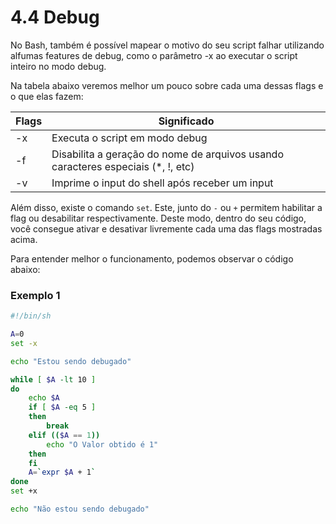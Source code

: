# 4.4 Debug

No Bash, também é possível mapear o motivo do seu script falhar utilizando alfumas features de debug, como o parâmetro -x ao executar o script inteiro no modo debug. 

Na tabela abaixo veremos melhor um pouco sobre cada uma dessas flags e o que elas fazem: 

| Flags               | Significado                                                                      |
| ------------------- | -------------------------------------------------------------------------------- |
| -x                  | Executa o script em modo debug                                                   |
| -f                  | Disabilita a geração do nome de arquivos usando caracteres especiais (*, !, etc) |
| -v                  | Imprime o input do shell após receber um input                                   |

Além disso, existe o comando `set`. Este, junto do `-` ou `+` permitem habilitar a flag ou desabilitar respectivamente. Deste modo, dentro do seu código, você consegue ativar e desativar livremente cada uma das flags mostradas acima.

Para entender melhor o funcionamento, podemos observar o código abaixo:

### Exemplo 1

```bash
#!/bin/sh

A=0
set -x

echo "Estou sendo debugado"

while [ $A -lt 10 ]
do
    echo $A
    if [ $A -eq 5 ]
    then
        break
    elif (($A == 1))
        echo "O Valor obtido é 1"
    then
    fi
    A=`expr $A + 1`
done
set +x

echo "Não estou sendo debugado"
```